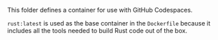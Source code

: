 This folder defines a container for use with GitHub Codespaces.

`rust:latest` is used as the base container in the `Dockerfile` because it includes all the tools needed to build Rust code out of the box.

